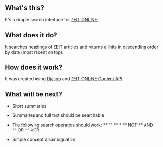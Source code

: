 ## What's this? ##
It's a simple search interface for [ZEIT ONLINE ](http://zeit.de).

## What does it do? ##
It searches headings of ZEIT articles and returns all hits in descending order by date (most recent on top).

## How does it work? ##
It was created using [Django](http://djangoproject.com) and [ZEIT ONLINE Content API](http://developer.zeit.de/index/).

## What will be next? ##
* Short summaries
* Summaries and full text should be searchable
* The following search operators should work:
** ""
** \*
** NOT
** AND
** OR
** XOR

* Simple concept disambiguation
